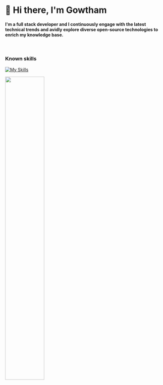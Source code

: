 # 👋 Hi there,  I'm Gowtham 

#### I'm a full stack developer and I continuously engage with the latest technical trends and avidly explore diverse open-source technologies to enrich my knowledge base.
<br>

### Known skills
[![My Skills](https://skillicons.dev/icons?i=html,css,bootstrap,php,js,ts,nodejs,jquery,react,express,figma,c,cpp,java,python,mysql,bash,powershell,git,github,blender)](https://skillicons.dev)
 
<img align="center" width=50% src="https://github-readme-stats.vercel.app/api/top-langs/?username=gowtham2k2&layout=pie" />

